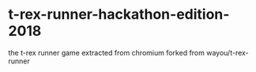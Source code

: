 # t-rex-runner-hackathon-edition-2018
the t-rex runner game extracted from chromium forked from wayou/t-rex-runner
